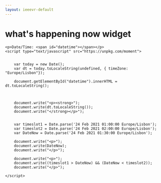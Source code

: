 ```yaml
---
layout: ieeevr-default
---
```


<div>
    <h1 id="past-conferences"> what's happening now widget </h1>
    
    

    <p>Date/Time: <span id="datetime"></span></p>
    <script type="text/javascript" src="https://unpkg.com/moment">
        
        
        var today = new Date();
        var dt = today.toLocaleString(undefined, { timeZone: "Europe/Lisbon"});
        
        document.getElementById("datetime").innerHTML = dt.toLocaleString();

        
        
        document.write("<p><strong>");
        document.write(dt.toLocaleString());
        document.write("</strong></p>");

        
        var timeslot1 = Date.parse('24 Feb 2021 01:00:00 Europe/Lisbon');
        var timeslot2 = Date.parse('24 Feb 2021 02:00:00 Europe/Lisbon');
        var DateNow = Date.parse('24 Feb 2021 01:30:00 Europe/Lisbon');
        
        document.write("<p>");
        document.write(DateNow);
        document.write("</p>");
        
        document.write("<p>");
        document.write((timeslot1 > DateNow) && (DateNow < timeslot2));
        document.write("</p>");
        
    </script>




</div>